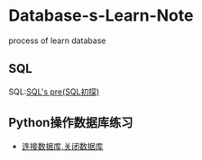 # Database-s-Learn-Note
process of learn database

## SQL
SQL:[SQL's pre(SQL初探)](https://github.com/wnz27/Database-s-Learn-Note/blob/master/SQL's%20pre.md)

## Python操作数据库练习
- [连接数据库,关闭数据库](./pyhton操作mysql数据库/test_connect_mysql.py)